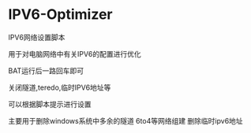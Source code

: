 # IPV6-Optimizer
IPV6网络设置脚本

用于对电脑网络中有关IPV6的配置进行优化

BAT运行后一路回车即可

关闭隧道,teredo,临时IPV6地址等

可以根据脚本提示进行设置


主要用于删除windows系统中多余的隧道 6to4等网络组建 删除临时ipv6地址
